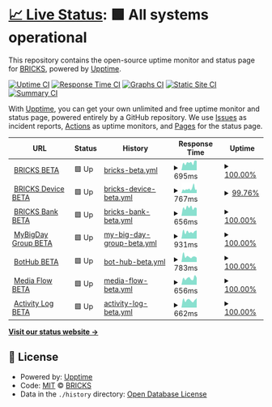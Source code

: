 # [📈 Live Status](https://mybigday.github.io/service-uptime-beta): <!--live status--> **🟩 All systems operational**

This repository contains the open-source uptime monitor and status page for [BRICKS](https://bricks.tools), powered by [Upptime](https://github.com/upptime/upptime).

[![Uptime CI](https://github.com/mybigday/service-uptime-beta/workflows/Uptime%20CI/badge.svg)](https://github.com/mybigday/service-uptime-beta/actions?query=workflow%3A%22Uptime+CI%22)
[![Response Time CI](https://github.com/mybigday/service-uptime-beta/workflows/Response%20Time%20CI/badge.svg)](https://github.com/mybigday/service-uptime-beta/actions?query=workflow%3A%22Response+Time+CI%22)
[![Graphs CI](https://github.com/mybigday/service-uptime-beta/workflows/Graphs%20CI/badge.svg)](https://github.com/mybigday/service-uptime-beta/actions?query=workflow%3A%22Graphs+CI%22)
[![Static Site CI](https://github.com/mybigday/service-uptime-beta/workflows/Static%20Site%20CI/badge.svg)](https://github.com/mybigday/service-uptime-beta/actions?query=workflow%3A%22Static+Site+CI%22)
[![Summary CI](https://github.com/mybigday/service-uptime-beta/workflows/Summary%20CI/badge.svg)](https://github.com/mybigday/service-uptime-beta/actions?query=workflow%3A%22Summary+CI%22)

With [Upptime](https://upptime.js.org), you can get your own unlimited and free uptime monitor and status page, powered entirely by a GitHub repository. We use [Issues](https://github.com/mybigday/service-uptime-beta/issues) as incident reports, [Actions](https://github.com/mybigday/service-uptime-beta/actions) as uptime monitors, and [Pages](https://mybigday.github.io/service-uptime-beta) for the status page.

<!--start: status pages-->
<!-- This summary is generated by Upptime (https://github.com/upptime/upptime) -->
<!-- Do not edit this manually, your changes will be overwritten -->
<!-- prettier-ignore -->
| URL | Status | History | Response Time | Uptime |
| --- | ------ | ------- | ------------- | ------ |
| <img alt="" src="https://favicons.githubusercontent.com/display-beta.bricks.tools" height="13"> [BRICKS BETA](https://display-beta.bricks.tools) | 🟩 Up | [bricks-beta.yml](https://github.com/mybigday/service-uptime-beta/commits/HEAD/history/bricks-beta.yml) | <details><summary><img alt="Response time graph" src="./graphs/bricks-beta/response-time-week.png" height="20"> 695ms</summary><br><a href="https://mybigday.github.io/service-uptime-beta/history/bricks-beta"><img alt="Response time 679" src="https://img.shields.io/endpoint?url=https%3A%2F%2Fraw.githubusercontent.com%2Fmybigday%2Fservice-uptime-beta%2FHEAD%2Fapi%2Fbricks-beta%2Fresponse-time.json"></a><br><a href="https://mybigday.github.io/service-uptime-beta/history/bricks-beta"><img alt="24-hour response time 652" src="https://img.shields.io/endpoint?url=https%3A%2F%2Fraw.githubusercontent.com%2Fmybigday%2Fservice-uptime-beta%2FHEAD%2Fapi%2Fbricks-beta%2Fresponse-time-day.json"></a><br><a href="https://mybigday.github.io/service-uptime-beta/history/bricks-beta"><img alt="7-day response time 695" src="https://img.shields.io/endpoint?url=https%3A%2F%2Fraw.githubusercontent.com%2Fmybigday%2Fservice-uptime-beta%2FHEAD%2Fapi%2Fbricks-beta%2Fresponse-time-week.json"></a><br><a href="https://mybigday.github.io/service-uptime-beta/history/bricks-beta"><img alt="30-day response time 670" src="https://img.shields.io/endpoint?url=https%3A%2F%2Fraw.githubusercontent.com%2Fmybigday%2Fservice-uptime-beta%2FHEAD%2Fapi%2Fbricks-beta%2Fresponse-time-month.json"></a><br><a href="https://mybigday.github.io/service-uptime-beta/history/bricks-beta"><img alt="1-year response time 679" src="https://img.shields.io/endpoint?url=https%3A%2F%2Fraw.githubusercontent.com%2Fmybigday%2Fservice-uptime-beta%2FHEAD%2Fapi%2Fbricks-beta%2Fresponse-time-year.json"></a></details> | <details><summary><a href="https://mybigday.github.io/service-uptime-beta/history/bricks-beta">100.00%</a></summary><a href="https://mybigday.github.io/service-uptime-beta/history/bricks-beta"><img alt="All-time uptime 99.99%" src="https://img.shields.io/endpoint?url=https%3A%2F%2Fraw.githubusercontent.com%2Fmybigday%2Fservice-uptime-beta%2FHEAD%2Fapi%2Fbricks-beta%2Fuptime.json"></a><br><a href="https://mybigday.github.io/service-uptime-beta/history/bricks-beta"><img alt="24-hour uptime 100.00%" src="https://img.shields.io/endpoint?url=https%3A%2F%2Fraw.githubusercontent.com%2Fmybigday%2Fservice-uptime-beta%2FHEAD%2Fapi%2Fbricks-beta%2Fuptime-day.json"></a><br><a href="https://mybigday.github.io/service-uptime-beta/history/bricks-beta"><img alt="7-day uptime 100.00%" src="https://img.shields.io/endpoint?url=https%3A%2F%2Fraw.githubusercontent.com%2Fmybigday%2Fservice-uptime-beta%2FHEAD%2Fapi%2Fbricks-beta%2Fuptime-week.json"></a><br><a href="https://mybigday.github.io/service-uptime-beta/history/bricks-beta"><img alt="30-day uptime 100.00%" src="https://img.shields.io/endpoint?url=https%3A%2F%2Fraw.githubusercontent.com%2Fmybigday%2Fservice-uptime-beta%2FHEAD%2Fapi%2Fbricks-beta%2Fuptime-month.json"></a><br><a href="https://mybigday.github.io/service-uptime-beta/history/bricks-beta"><img alt="1-year uptime 99.99%" src="https://img.shields.io/endpoint?url=https%3A%2F%2Fraw.githubusercontent.com%2Fmybigday%2Fservice-uptime-beta%2FHEAD%2Fapi%2Fbricks-beta%2Fuptime-year.json"></a></details>
| <img alt="" src="https://favicons.githubusercontent.com/device-beta.bricks.tools" height="13"> [BRICKS Device BETA](https://device-beta.bricks.tools) | 🟩 Up | [bricks-device-beta.yml](https://github.com/mybigday/service-uptime-beta/commits/HEAD/history/bricks-device-beta.yml) | <details><summary><img alt="Response time graph" src="./graphs/bricks-device-beta/response-time-week.png" height="20"> 767ms</summary><br><a href="https://mybigday.github.io/service-uptime-beta/history/bricks-device-beta"><img alt="Response time 735" src="https://img.shields.io/endpoint?url=https%3A%2F%2Fraw.githubusercontent.com%2Fmybigday%2Fservice-uptime-beta%2FHEAD%2Fapi%2Fbricks-device-beta%2Fresponse-time.json"></a><br><a href="https://mybigday.github.io/service-uptime-beta/history/bricks-device-beta"><img alt="24-hour response time 709" src="https://img.shields.io/endpoint?url=https%3A%2F%2Fraw.githubusercontent.com%2Fmybigday%2Fservice-uptime-beta%2FHEAD%2Fapi%2Fbricks-device-beta%2Fresponse-time-day.json"></a><br><a href="https://mybigday.github.io/service-uptime-beta/history/bricks-device-beta"><img alt="7-day response time 767" src="https://img.shields.io/endpoint?url=https%3A%2F%2Fraw.githubusercontent.com%2Fmybigday%2Fservice-uptime-beta%2FHEAD%2Fapi%2Fbricks-device-beta%2Fresponse-time-week.json"></a><br><a href="https://mybigday.github.io/service-uptime-beta/history/bricks-device-beta"><img alt="30-day response time 676" src="https://img.shields.io/endpoint?url=https%3A%2F%2Fraw.githubusercontent.com%2Fmybigday%2Fservice-uptime-beta%2FHEAD%2Fapi%2Fbricks-device-beta%2Fresponse-time-month.json"></a><br><a href="https://mybigday.github.io/service-uptime-beta/history/bricks-device-beta"><img alt="1-year response time 735" src="https://img.shields.io/endpoint?url=https%3A%2F%2Fraw.githubusercontent.com%2Fmybigday%2Fservice-uptime-beta%2FHEAD%2Fapi%2Fbricks-device-beta%2Fresponse-time-year.json"></a></details> | <details><summary><a href="https://mybigday.github.io/service-uptime-beta/history/bricks-device-beta">99.76%</a></summary><a href="https://mybigday.github.io/service-uptime-beta/history/bricks-device-beta"><img alt="All-time uptime 99.96%" src="https://img.shields.io/endpoint?url=https%3A%2F%2Fraw.githubusercontent.com%2Fmybigday%2Fservice-uptime-beta%2FHEAD%2Fapi%2Fbricks-device-beta%2Fuptime.json"></a><br><a href="https://mybigday.github.io/service-uptime-beta/history/bricks-device-beta"><img alt="24-hour uptime 100.00%" src="https://img.shields.io/endpoint?url=https%3A%2F%2Fraw.githubusercontent.com%2Fmybigday%2Fservice-uptime-beta%2FHEAD%2Fapi%2Fbricks-device-beta%2Fuptime-day.json"></a><br><a href="https://mybigday.github.io/service-uptime-beta/history/bricks-device-beta"><img alt="7-day uptime 99.76%" src="https://img.shields.io/endpoint?url=https%3A%2F%2Fraw.githubusercontent.com%2Fmybigday%2Fservice-uptime-beta%2FHEAD%2Fapi%2Fbricks-device-beta%2Fuptime-week.json"></a><br><a href="https://mybigday.github.io/service-uptime-beta/history/bricks-device-beta"><img alt="30-day uptime 99.94%" src="https://img.shields.io/endpoint?url=https%3A%2F%2Fraw.githubusercontent.com%2Fmybigday%2Fservice-uptime-beta%2FHEAD%2Fapi%2Fbricks-device-beta%2Fuptime-month.json"></a><br><a href="https://mybigday.github.io/service-uptime-beta/history/bricks-device-beta"><img alt="1-year uptime 99.96%" src="https://img.shields.io/endpoint?url=https%3A%2F%2Fraw.githubusercontent.com%2Fmybigday%2Fservice-uptime-beta%2FHEAD%2Fapi%2Fbricks-device-beta%2Fuptime-year.json"></a></details>
| <img alt="" src="https://favicons.githubusercontent.com/bank-beta.bricks.tools" height="13"> [BRICKS Bank BETA](https://bank-beta.bricks.tools/api/not-found) | 🟩 Up | [bricks-bank-beta.yml](https://github.com/mybigday/service-uptime-beta/commits/HEAD/history/bricks-bank-beta.yml) | <details><summary><img alt="Response time graph" src="./graphs/bricks-bank-beta/response-time-week.png" height="20"> 656ms</summary><br><a href="https://mybigday.github.io/service-uptime-beta/history/bricks-bank-beta"><img alt="Response time 671" src="https://img.shields.io/endpoint?url=https%3A%2F%2Fraw.githubusercontent.com%2Fmybigday%2Fservice-uptime-beta%2FHEAD%2Fapi%2Fbricks-bank-beta%2Fresponse-time.json"></a><br><a href="https://mybigday.github.io/service-uptime-beta/history/bricks-bank-beta"><img alt="24-hour response time 678" src="https://img.shields.io/endpoint?url=https%3A%2F%2Fraw.githubusercontent.com%2Fmybigday%2Fservice-uptime-beta%2FHEAD%2Fapi%2Fbricks-bank-beta%2Fresponse-time-day.json"></a><br><a href="https://mybigday.github.io/service-uptime-beta/history/bricks-bank-beta"><img alt="7-day response time 656" src="https://img.shields.io/endpoint?url=https%3A%2F%2Fraw.githubusercontent.com%2Fmybigday%2Fservice-uptime-beta%2FHEAD%2Fapi%2Fbricks-bank-beta%2Fresponse-time-week.json"></a><br><a href="https://mybigday.github.io/service-uptime-beta/history/bricks-bank-beta"><img alt="30-day response time 638" src="https://img.shields.io/endpoint?url=https%3A%2F%2Fraw.githubusercontent.com%2Fmybigday%2Fservice-uptime-beta%2FHEAD%2Fapi%2Fbricks-bank-beta%2Fresponse-time-month.json"></a><br><a href="https://mybigday.github.io/service-uptime-beta/history/bricks-bank-beta"><img alt="1-year response time 671" src="https://img.shields.io/endpoint?url=https%3A%2F%2Fraw.githubusercontent.com%2Fmybigday%2Fservice-uptime-beta%2FHEAD%2Fapi%2Fbricks-bank-beta%2Fresponse-time-year.json"></a></details> | <details><summary><a href="https://mybigday.github.io/service-uptime-beta/history/bricks-bank-beta">100.00%</a></summary><a href="https://mybigday.github.io/service-uptime-beta/history/bricks-bank-beta"><img alt="All-time uptime 100.00%" src="https://img.shields.io/endpoint?url=https%3A%2F%2Fraw.githubusercontent.com%2Fmybigday%2Fservice-uptime-beta%2FHEAD%2Fapi%2Fbricks-bank-beta%2Fuptime.json"></a><br><a href="https://mybigday.github.io/service-uptime-beta/history/bricks-bank-beta"><img alt="24-hour uptime 100.00%" src="https://img.shields.io/endpoint?url=https%3A%2F%2Fraw.githubusercontent.com%2Fmybigday%2Fservice-uptime-beta%2FHEAD%2Fapi%2Fbricks-bank-beta%2Fuptime-day.json"></a><br><a href="https://mybigday.github.io/service-uptime-beta/history/bricks-bank-beta"><img alt="7-day uptime 100.00%" src="https://img.shields.io/endpoint?url=https%3A%2F%2Fraw.githubusercontent.com%2Fmybigday%2Fservice-uptime-beta%2FHEAD%2Fapi%2Fbricks-bank-beta%2Fuptime-week.json"></a><br><a href="https://mybigday.github.io/service-uptime-beta/history/bricks-bank-beta"><img alt="30-day uptime 100.00%" src="https://img.shields.io/endpoint?url=https%3A%2F%2Fraw.githubusercontent.com%2Fmybigday%2Fservice-uptime-beta%2FHEAD%2Fapi%2Fbricks-bank-beta%2Fuptime-month.json"></a><br><a href="https://mybigday.github.io/service-uptime-beta/history/bricks-bank-beta"><img alt="1-year uptime 100.00%" src="https://img.shields.io/endpoint?url=https%3A%2F%2Fraw.githubusercontent.com%2Fmybigday%2Fservice-uptime-beta%2FHEAD%2Fapi%2Fbricks-bank-beta%2Fuptime-year.json"></a></details>
| <img alt="" src="https://favicons.githubusercontent.com/group-beta.mybigday.com.tw" height="13"> [MyBigDay Group BETA](https://group-beta.mybigday.com.tw) | 🟩 Up | [my-big-day-group-beta.yml](https://github.com/mybigday/service-uptime-beta/commits/HEAD/history/my-big-day-group-beta.yml) | <details><summary><img alt="Response time graph" src="./graphs/my-big-day-group-beta/response-time-week.png" height="20"> 931ms</summary><br><a href="https://mybigday.github.io/service-uptime-beta/history/my-big-day-group-beta"><img alt="Response time 967" src="https://img.shields.io/endpoint?url=https%3A%2F%2Fraw.githubusercontent.com%2Fmybigday%2Fservice-uptime-beta%2FHEAD%2Fapi%2Fmy-big-day-group-beta%2Fresponse-time.json"></a><br><a href="https://mybigday.github.io/service-uptime-beta/history/my-big-day-group-beta"><img alt="24-hour response time 861" src="https://img.shields.io/endpoint?url=https%3A%2F%2Fraw.githubusercontent.com%2Fmybigday%2Fservice-uptime-beta%2FHEAD%2Fapi%2Fmy-big-day-group-beta%2Fresponse-time-day.json"></a><br><a href="https://mybigday.github.io/service-uptime-beta/history/my-big-day-group-beta"><img alt="7-day response time 931" src="https://img.shields.io/endpoint?url=https%3A%2F%2Fraw.githubusercontent.com%2Fmybigday%2Fservice-uptime-beta%2FHEAD%2Fapi%2Fmy-big-day-group-beta%2Fresponse-time-week.json"></a><br><a href="https://mybigday.github.io/service-uptime-beta/history/my-big-day-group-beta"><img alt="30-day response time 983" src="https://img.shields.io/endpoint?url=https%3A%2F%2Fraw.githubusercontent.com%2Fmybigday%2Fservice-uptime-beta%2FHEAD%2Fapi%2Fmy-big-day-group-beta%2Fresponse-time-month.json"></a><br><a href="https://mybigday.github.io/service-uptime-beta/history/my-big-day-group-beta"><img alt="1-year response time 967" src="https://img.shields.io/endpoint?url=https%3A%2F%2Fraw.githubusercontent.com%2Fmybigday%2Fservice-uptime-beta%2FHEAD%2Fapi%2Fmy-big-day-group-beta%2Fresponse-time-year.json"></a></details> | <details><summary><a href="https://mybigday.github.io/service-uptime-beta/history/my-big-day-group-beta">100.00%</a></summary><a href="https://mybigday.github.io/service-uptime-beta/history/my-big-day-group-beta"><img alt="All-time uptime 100.00%" src="https://img.shields.io/endpoint?url=https%3A%2F%2Fraw.githubusercontent.com%2Fmybigday%2Fservice-uptime-beta%2FHEAD%2Fapi%2Fmy-big-day-group-beta%2Fuptime.json"></a><br><a href="https://mybigday.github.io/service-uptime-beta/history/my-big-day-group-beta"><img alt="24-hour uptime 100.00%" src="https://img.shields.io/endpoint?url=https%3A%2F%2Fraw.githubusercontent.com%2Fmybigday%2Fservice-uptime-beta%2FHEAD%2Fapi%2Fmy-big-day-group-beta%2Fuptime-day.json"></a><br><a href="https://mybigday.github.io/service-uptime-beta/history/my-big-day-group-beta"><img alt="7-day uptime 100.00%" src="https://img.shields.io/endpoint?url=https%3A%2F%2Fraw.githubusercontent.com%2Fmybigday%2Fservice-uptime-beta%2FHEAD%2Fapi%2Fmy-big-day-group-beta%2Fuptime-week.json"></a><br><a href="https://mybigday.github.io/service-uptime-beta/history/my-big-day-group-beta"><img alt="30-day uptime 100.00%" src="https://img.shields.io/endpoint?url=https%3A%2F%2Fraw.githubusercontent.com%2Fmybigday%2Fservice-uptime-beta%2FHEAD%2Fapi%2Fmy-big-day-group-beta%2Fuptime-month.json"></a><br><a href="https://mybigday.github.io/service-uptime-beta/history/my-big-day-group-beta"><img alt="1-year uptime 100.00%" src="https://img.shields.io/endpoint?url=https%3A%2F%2Fraw.githubusercontent.com%2Fmybigday%2Fservice-uptime-beta%2FHEAD%2Fapi%2Fmy-big-day-group-beta%2Fuptime-year.json"></a></details>
| <img alt="" src="https://favicons.githubusercontent.com/bothub-beta.bricks.tw" height="13"> [BotHub BETA](https://bothub-beta.bricks.tw) | 🟩 Up | [bot-hub-beta.yml](https://github.com/mybigday/service-uptime-beta/commits/HEAD/history/bot-hub-beta.yml) | <details><summary><img alt="Response time graph" src="./graphs/bot-hub-beta/response-time-week.png" height="20"> 783ms</summary><br><a href="https://mybigday.github.io/service-uptime-beta/history/bot-hub-beta"><img alt="Response time 965" src="https://img.shields.io/endpoint?url=https%3A%2F%2Fraw.githubusercontent.com%2Fmybigday%2Fservice-uptime-beta%2FHEAD%2Fapi%2Fbot-hub-beta%2Fresponse-time.json"></a><br><a href="https://mybigday.github.io/service-uptime-beta/history/bot-hub-beta"><img alt="24-hour response time 871" src="https://img.shields.io/endpoint?url=https%3A%2F%2Fraw.githubusercontent.com%2Fmybigday%2Fservice-uptime-beta%2FHEAD%2Fapi%2Fbot-hub-beta%2Fresponse-time-day.json"></a><br><a href="https://mybigday.github.io/service-uptime-beta/history/bot-hub-beta"><img alt="7-day response time 783" src="https://img.shields.io/endpoint?url=https%3A%2F%2Fraw.githubusercontent.com%2Fmybigday%2Fservice-uptime-beta%2FHEAD%2Fapi%2Fbot-hub-beta%2Fresponse-time-week.json"></a><br><a href="https://mybigday.github.io/service-uptime-beta/history/bot-hub-beta"><img alt="30-day response time 947" src="https://img.shields.io/endpoint?url=https%3A%2F%2Fraw.githubusercontent.com%2Fmybigday%2Fservice-uptime-beta%2FHEAD%2Fapi%2Fbot-hub-beta%2Fresponse-time-month.json"></a><br><a href="https://mybigday.github.io/service-uptime-beta/history/bot-hub-beta"><img alt="1-year response time 965" src="https://img.shields.io/endpoint?url=https%3A%2F%2Fraw.githubusercontent.com%2Fmybigday%2Fservice-uptime-beta%2FHEAD%2Fapi%2Fbot-hub-beta%2Fresponse-time-year.json"></a></details> | <details><summary><a href="https://mybigday.github.io/service-uptime-beta/history/bot-hub-beta">100.00%</a></summary><a href="https://mybigday.github.io/service-uptime-beta/history/bot-hub-beta"><img alt="All-time uptime 100.00%" src="https://img.shields.io/endpoint?url=https%3A%2F%2Fraw.githubusercontent.com%2Fmybigday%2Fservice-uptime-beta%2FHEAD%2Fapi%2Fbot-hub-beta%2Fuptime.json"></a><br><a href="https://mybigday.github.io/service-uptime-beta/history/bot-hub-beta"><img alt="24-hour uptime 100.00%" src="https://img.shields.io/endpoint?url=https%3A%2F%2Fraw.githubusercontent.com%2Fmybigday%2Fservice-uptime-beta%2FHEAD%2Fapi%2Fbot-hub-beta%2Fuptime-day.json"></a><br><a href="https://mybigday.github.io/service-uptime-beta/history/bot-hub-beta"><img alt="7-day uptime 100.00%" src="https://img.shields.io/endpoint?url=https%3A%2F%2Fraw.githubusercontent.com%2Fmybigday%2Fservice-uptime-beta%2FHEAD%2Fapi%2Fbot-hub-beta%2Fuptime-week.json"></a><br><a href="https://mybigday.github.io/service-uptime-beta/history/bot-hub-beta"><img alt="30-day uptime 100.00%" src="https://img.shields.io/endpoint?url=https%3A%2F%2Fraw.githubusercontent.com%2Fmybigday%2Fservice-uptime-beta%2FHEAD%2Fapi%2Fbot-hub-beta%2Fuptime-month.json"></a><br><a href="https://mybigday.github.io/service-uptime-beta/history/bot-hub-beta"><img alt="1-year uptime 100.00%" src="https://img.shields.io/endpoint?url=https%3A%2F%2Fraw.githubusercontent.com%2Fmybigday%2Fservice-uptime-beta%2FHEAD%2Fapi%2Fbot-hub-beta%2Fuptime-year.json"></a></details>
| <img alt="" src="https://favicons.githubusercontent.com/media-beta.bricks.tools" height="13"> [Media Flow BETA](https://media-beta.bricks.tools) | 🟩 Up | [media-flow-beta.yml](https://github.com/mybigday/service-uptime-beta/commits/HEAD/history/media-flow-beta.yml) | <details><summary><img alt="Response time graph" src="./graphs/media-flow-beta/response-time-week.png" height="20"> 656ms</summary><br><a href="https://mybigday.github.io/service-uptime-beta/history/media-flow-beta"><img alt="Response time 647" src="https://img.shields.io/endpoint?url=https%3A%2F%2Fraw.githubusercontent.com%2Fmybigday%2Fservice-uptime-beta%2FHEAD%2Fapi%2Fmedia-flow-beta%2Fresponse-time.json"></a><br><a href="https://mybigday.github.io/service-uptime-beta/history/media-flow-beta"><img alt="24-hour response time 657" src="https://img.shields.io/endpoint?url=https%3A%2F%2Fraw.githubusercontent.com%2Fmybigday%2Fservice-uptime-beta%2FHEAD%2Fapi%2Fmedia-flow-beta%2Fresponse-time-day.json"></a><br><a href="https://mybigday.github.io/service-uptime-beta/history/media-flow-beta"><img alt="7-day response time 656" src="https://img.shields.io/endpoint?url=https%3A%2F%2Fraw.githubusercontent.com%2Fmybigday%2Fservice-uptime-beta%2FHEAD%2Fapi%2Fmedia-flow-beta%2Fresponse-time-week.json"></a><br><a href="https://mybigday.github.io/service-uptime-beta/history/media-flow-beta"><img alt="30-day response time 645" src="https://img.shields.io/endpoint?url=https%3A%2F%2Fraw.githubusercontent.com%2Fmybigday%2Fservice-uptime-beta%2FHEAD%2Fapi%2Fmedia-flow-beta%2Fresponse-time-month.json"></a><br><a href="https://mybigday.github.io/service-uptime-beta/history/media-flow-beta"><img alt="1-year response time 647" src="https://img.shields.io/endpoint?url=https%3A%2F%2Fraw.githubusercontent.com%2Fmybigday%2Fservice-uptime-beta%2FHEAD%2Fapi%2Fmedia-flow-beta%2Fresponse-time-year.json"></a></details> | <details><summary><a href="https://mybigday.github.io/service-uptime-beta/history/media-flow-beta">100.00%</a></summary><a href="https://mybigday.github.io/service-uptime-beta/history/media-flow-beta"><img alt="All-time uptime 100.00%" src="https://img.shields.io/endpoint?url=https%3A%2F%2Fraw.githubusercontent.com%2Fmybigday%2Fservice-uptime-beta%2FHEAD%2Fapi%2Fmedia-flow-beta%2Fuptime.json"></a><br><a href="https://mybigday.github.io/service-uptime-beta/history/media-flow-beta"><img alt="24-hour uptime 100.00%" src="https://img.shields.io/endpoint?url=https%3A%2F%2Fraw.githubusercontent.com%2Fmybigday%2Fservice-uptime-beta%2FHEAD%2Fapi%2Fmedia-flow-beta%2Fuptime-day.json"></a><br><a href="https://mybigday.github.io/service-uptime-beta/history/media-flow-beta"><img alt="7-day uptime 100.00%" src="https://img.shields.io/endpoint?url=https%3A%2F%2Fraw.githubusercontent.com%2Fmybigday%2Fservice-uptime-beta%2FHEAD%2Fapi%2Fmedia-flow-beta%2Fuptime-week.json"></a><br><a href="https://mybigday.github.io/service-uptime-beta/history/media-flow-beta"><img alt="30-day uptime 100.00%" src="https://img.shields.io/endpoint?url=https%3A%2F%2Fraw.githubusercontent.com%2Fmybigday%2Fservice-uptime-beta%2FHEAD%2Fapi%2Fmedia-flow-beta%2Fuptime-month.json"></a><br><a href="https://mybigday.github.io/service-uptime-beta/history/media-flow-beta"><img alt="1-year uptime 100.00%" src="https://img.shields.io/endpoint?url=https%3A%2F%2Fraw.githubusercontent.com%2Fmybigday%2Fservice-uptime-beta%2FHEAD%2Fapi%2Fmedia-flow-beta%2Fuptime-year.json"></a></details>
| <img alt="" src="https://favicons.githubusercontent.com/activity-beta.bricks.tools" height="13"> [Activity Log BETA](https://activity-beta.bricks.tools) | 🟩 Up | [activity-log-beta.yml](https://github.com/mybigday/service-uptime-beta/commits/HEAD/history/activity-log-beta.yml) | <details><summary><img alt="Response time graph" src="./graphs/activity-log-beta/response-time-week.png" height="20"> 662ms</summary><br><a href="https://mybigday.github.io/service-uptime-beta/history/activity-log-beta"><img alt="Response time 639" src="https://img.shields.io/endpoint?url=https%3A%2F%2Fraw.githubusercontent.com%2Fmybigday%2Fservice-uptime-beta%2FHEAD%2Fapi%2Factivity-log-beta%2Fresponse-time.json"></a><br><a href="https://mybigday.github.io/service-uptime-beta/history/activity-log-beta"><img alt="24-hour response time 680" src="https://img.shields.io/endpoint?url=https%3A%2F%2Fraw.githubusercontent.com%2Fmybigday%2Fservice-uptime-beta%2FHEAD%2Fapi%2Factivity-log-beta%2Fresponse-time-day.json"></a><br><a href="https://mybigday.github.io/service-uptime-beta/history/activity-log-beta"><img alt="7-day response time 662" src="https://img.shields.io/endpoint?url=https%3A%2F%2Fraw.githubusercontent.com%2Fmybigday%2Fservice-uptime-beta%2FHEAD%2Fapi%2Factivity-log-beta%2Fresponse-time-week.json"></a><br><a href="https://mybigday.github.io/service-uptime-beta/history/activity-log-beta"><img alt="30-day response time 655" src="https://img.shields.io/endpoint?url=https%3A%2F%2Fraw.githubusercontent.com%2Fmybigday%2Fservice-uptime-beta%2FHEAD%2Fapi%2Factivity-log-beta%2Fresponse-time-month.json"></a><br><a href="https://mybigday.github.io/service-uptime-beta/history/activity-log-beta"><img alt="1-year response time 639" src="https://img.shields.io/endpoint?url=https%3A%2F%2Fraw.githubusercontent.com%2Fmybigday%2Fservice-uptime-beta%2FHEAD%2Fapi%2Factivity-log-beta%2Fresponse-time-year.json"></a></details> | <details><summary><a href="https://mybigday.github.io/service-uptime-beta/history/activity-log-beta">100.00%</a></summary><a href="https://mybigday.github.io/service-uptime-beta/history/activity-log-beta"><img alt="All-time uptime 99.96%" src="https://img.shields.io/endpoint?url=https%3A%2F%2Fraw.githubusercontent.com%2Fmybigday%2Fservice-uptime-beta%2FHEAD%2Fapi%2Factivity-log-beta%2Fuptime.json"></a><br><a href="https://mybigday.github.io/service-uptime-beta/history/activity-log-beta"><img alt="24-hour uptime 100.00%" src="https://img.shields.io/endpoint?url=https%3A%2F%2Fraw.githubusercontent.com%2Fmybigday%2Fservice-uptime-beta%2FHEAD%2Fapi%2Factivity-log-beta%2Fuptime-day.json"></a><br><a href="https://mybigday.github.io/service-uptime-beta/history/activity-log-beta"><img alt="7-day uptime 100.00%" src="https://img.shields.io/endpoint?url=https%3A%2F%2Fraw.githubusercontent.com%2Fmybigday%2Fservice-uptime-beta%2FHEAD%2Fapi%2Factivity-log-beta%2Fuptime-week.json"></a><br><a href="https://mybigday.github.io/service-uptime-beta/history/activity-log-beta"><img alt="30-day uptime 100.00%" src="https://img.shields.io/endpoint?url=https%3A%2F%2Fraw.githubusercontent.com%2Fmybigday%2Fservice-uptime-beta%2FHEAD%2Fapi%2Factivity-log-beta%2Fuptime-month.json"></a><br><a href="https://mybigday.github.io/service-uptime-beta/history/activity-log-beta"><img alt="1-year uptime 99.96%" src="https://img.shields.io/endpoint?url=https%3A%2F%2Fraw.githubusercontent.com%2Fmybigday%2Fservice-uptime-beta%2FHEAD%2Fapi%2Factivity-log-beta%2Fuptime-year.json"></a></details>

<!--end: status pages-->

[**Visit our status website →**](https://mybigday.github.io/service-uptime-beta)

## 📄 License

- Powered by: [Upptime](https://github.com/upptime/upptime)
- Code: [MIT](./LICENSE) © [BRICKS](https://bricks.tools)
- Data in the `./history` directory: [Open Database License](https://opendatacommons.org/licenses/odbl/1-0/)
